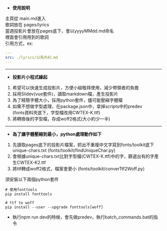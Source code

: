 - **使用說明**  

主頁從 main.md進入  
歌詞放在 pages/lyrics  
當週投影片會放在pages底下，會以yyyyMMdd.md命名  
裡面會引用用到的歌詞  
引用方式，ex:   

```yaml
---
src: ./lyrics/以馬內利.md
---
```
---

- **投影片小程式緣起**  

1. 希望可以快速生成投影片，方便小組敬拜使用，減少帶領者的負擔
2. 採用Slidev(vue套件)，讀取markdown檔，產生投影片
3. 為了精簡字體大小，採用python套件，儘可能壓縮字體檔
3. 如果不想做字型處理，在package.json中，拿掉scripts中的predev  
   (fonts資料夾底下，字型檔改用CWTEX-K.ttf)
4. 將轉換後的字型檔，存成woff2格式(大小約少一半)

---

- **為了讓字體壓縮到最小，python處理動作如下**  
1. 先讀取pages底下的投影片檔案，抓出不重複中文字寫到fonts/toolkit底下unique-chars.txt
   (fonts/toolkit/findUniqueChar.py)
2. 會根據unique-chars.txt比對字型檔(CWTEX-K.ttf)中的字，篩選出有的字產生CWTEX-K2.ttf
3. 將ttf轉成woff2格式，檔案會更小
   (fonts/toolkit/converTtf2Woff.py)

須安裝以下兩個python套件
```
# 使用fonttools
pip install fonttools

# ttf to woff
pip install --user --upgrade fonttools[woff] 
```

* 執行npm run dev的時候，會先做predev，執行batch_commands.bat的指令